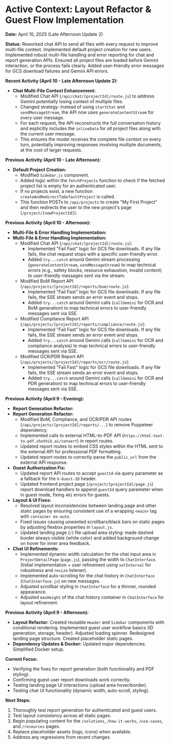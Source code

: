 # Active Context: Layout Refactor & Guest Flow Implementation

**Date:** April 10, 2025 (Late Afternoon Update 2)

**Status:** Reworked chat API to send all files with every request to improve multi-file context. Implemented default project creation for new users. Implemented robust multi-file handling and error reporting for chat and report generation APIs. Ensured all project files are loaded before Gemini interaction, or the process fails clearly. Added user-friendly error messages for GCS download failures and Gemini API errors.

**Recent Activity (April 10 - Late Afternoon Update 2):**
- **Chat Multi-File Context Enhancement:**
    - Modified Chat API (`/api/chat/[projectId]/route.js`) to address Gemini potentially losing context of multiple files.
    - Changed strategy: Instead of using `startChat` and `sendMessageStream`, the API now uses `generateContentStream` for *every* user message.
    - For each request, the API reconstructs the full conversation history and explicitly includes the `inlineData` for *all* project files along with the current user message.
    - This ensures the model receives the complete file context on every turn, potentially improving responses involving multiple documents, at the cost of larger requests.

**Previous Activity (April 10 - Late Afternoon):**
- **Default Project Creation:**
    - Modified `Sidebar.js` component.
    - Added logic within the `fetchProjects` function to check if the fetched project list is empty for an authenticated user.
    - If no projects exist, a new function `createAndRedirectToDefaultProject` is called.
    - This function POSTs to `/api/projects` to create "My First Project" and then redirects the user to the new project's page (`/project/[newProjectId]`).

**Previous Activity (April 10 - Afternoon):**
- **Multi-File & Error Handling Implementation:**
- **Multi-File & Error Handling Implementation:**
    - Modified Chat API (`/api/chat/[projectId]/route.js`):
        - Implemented "Fail Fast" logic for GCS file downloads. If any file fails, the chat request stops with a specific user-friendly error.
        - Added `try...catch` around Gemini stream processing (`generateContentStream`, `sendMessageStream`) to map technical errors (e.g., safety blocks, resource exhaustion, invalid content) to user-friendly messages sent via the stream.
    - Modified BoM Report API (`/api/projects/[projectId]/reports/bom/route.js`):
        - Implemented "Fail Fast" logic for GCS file downloads. If any file fails, the SSE stream sends an error event and stops.
        - Added `try...catch` around Gemini calls (`callGemini` for OCR and BoM generation) to map technical errors to user-friendly messages sent via SSE.
    - Modified Compliance Report API (`/api/projects/[projectId]/reports/compliance/route.js`):
        - Implemented "Fail Fast" logic for GCS file downloads. If any file fails, the SSE stream sends an error event and stops.
        - Added `try...catch` around Gemini calls (`callGemini` for OCR and compliance analysis) to map technical errors to user-friendly messages sent via SSE.
    - Modified OCR/PDR Report API (`/api/projects/[projectId]/reports/ocr/route.js`):
        - Implemented "Fail Fast" logic for GCS file downloads. If any file fails, the SSE stream sends an error event and stops.
        - Added `try...catch` around Gemini calls (`callGemini` for OCR and PDR generation) to map technical errors to user-friendly messages sent via SSE.

**Previous Activity (April 9 - Evening):**
- **Report Generation Refactor:**
- **Report Generation Refactor:**
    - Modified BoM, Compliance, and OCR/PDR API routes (`/api/projects/[projectId]/reports/...`) to remove Puppeteer dependency.
    - Implemented calls to external HTML-to-PDF API (`https://html-text-to-pdf.shothik.ai/convert`) in report routes.
    - Updated report routes to embed CSS styles within the HTML sent to the external API for professional PDF formatting.
    - Updated report routes to correctly parse the `public_url` from the external API response.
- **Guest Authorization Fix:**
    - Updated report API routes to accept `guestId` via query parameter as a fallback for the `X-Guest-ID` header.
    - Updated frontend project page (`/project/[projectId]/page.js`) report download handlers to append `guestId` query parameter when in guest mode, fixing `401` errors for guests.
- **Layout & UI Fixes:**
    - Resolved layout inconsistencies between landing page and other static pages by ensuring consistent use of a wrapping `<main>` tag with `container mx-auto`.
    - Fixed issues causing unwanted scrollbars/black bars on static pages by adjusting flexbox properties in `layout.js`.
    - Updated landing page (`/`) file upload area styling: made dashed border always visible (white color) and added background change on hover for inner area feedback.
- **Chat UI Refinements:**
    - Implemented dynamic width calculation for the chat input area in `ProjectDetailPage` (`page.js`), passing the width to `ChatInterface`. (Initial implementation + user refinement using `setInterval` for robustness and `resize` listener).
    - Implemented auto-scrolling for the chat history in `ChatInterface` (`ChatInterface.js`) on new messages.
    - Adjusted scrollbar styling in `ChatInterface` for a thinner, rounded appearance.
    - Adjusted `maxHeight` of the chat history container in `ChatInterface` for layout refinement.

**Previous Activity (April 9 - Afternoon):**
- **Layout Refactor:** Created reusable `Header` and `Sidebar` components with conditional rendering. Implemented guest user workflow basics (ID generation, storage, header). Adjusted loading spinner. Redesigned landing page structure. Created placeholder static pages.
- **Dependency Updates & Docker:** Updated major dependencies. Simplified Docker setup.

**Current Focus:**
- Verifying the fixes for report generation (both functionality and PDF styling).
- Confirming guest user report downloads work correctly.
- Testing landing page UI interactions (upload area hover/border).
- Testing chat UI functionality (dynamic width, auto-scroll, styling).

**Next Steps:**
1.  Thoroughly test report generation for authenticated and guest users.
2.  Test layout consistency across all static pages.
3.  Begin populating content for the `/solutions`, `/how-it-works`, `/use-cases`, and `/resources` pages.
4.  Replace placeholder assets (logo, icons) when available.
5.  Address any regressions from recent changes.
